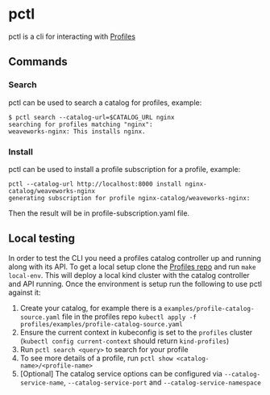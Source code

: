 # pctl
pctl is a cli for interacting with [Profiles](https://github.com/weaveworks/profiles)

## Commands

### Search
pctl can be used to search a catalog for profiles, example:
```
$ pctl search --catalog-url=$CATALOG_URL nginx
searching for profiles matching "nginx":
weaveworks-nginx: This installs nginx.
```

### Install

pctl can be used to install a profile subscription for a profile, example:

```
pctl --catalog-url http://localhost:8000 install nginx-catalog/weaveworks-nginx
generating subscription for profile nginx-catalog/weaveworks-nginx:
```

Then the result will be in profile-subscription.yaml file.

## Local testing

In order to test the CLI you need a profiles catalog controller up and running along with its API.
To get a local setup clone the [Profiles repo](https://github.com/weaveworks/profiles) and run `make local-env`.
This will deploy a local kind cluster with the catalog controller and API running. Once the environment is setup
run the following to use pctl against it:

1. Create your catalog, for example there is a `examples/profile-catalog-source.yaml` file in the profiles repo
`kubectl apply -f profiles/examples/profile-catalog-source.yaml`
1. Ensure the current context in kubeconfig is set to the `profiles` cluster (`kubectl config current-context` should return `kind-profiles`)
1. Run `pctl search <query>` to search for your profile
1. To see more details of a profile, run `pctl show <catalog-name>/<profile-name>`
1. [Optional] The catalog service options can be configured via `--catalog-service-name`, `--catalog-service-port` and `--catalog-service-namespace`
